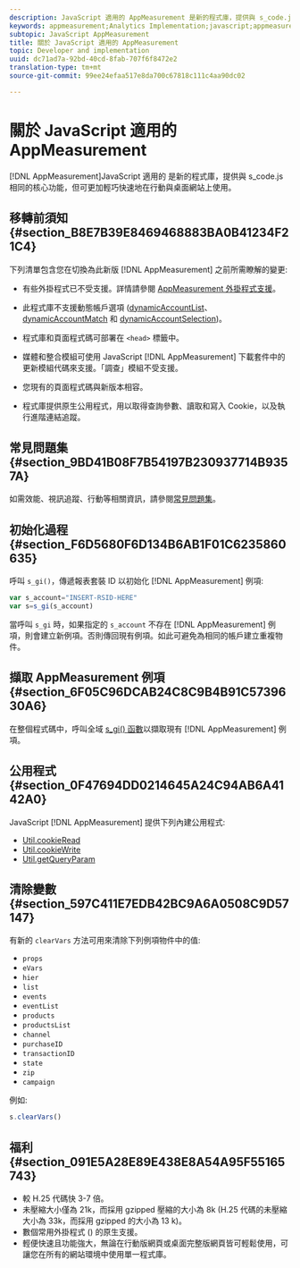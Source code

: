```yaml
---
description: JavaScript 適用的 AppMeasurement 是新的程式庫，提供與 s_code.js 相同的核心功能，但可更加輕巧快速地在行動與桌面網站上使用。
keywords: appmeasurement;Analytics Implementation;javascript;appmeasurement for javascript;initialization;retrieve appmeasurement instance;clear vars;clearvars;appmeasurement utilities;appmeasurement instance;appmeasurement benefits
subtopic: JavaScript AppMeasurement
title: 關於 JavaScript 適用的 AppMeasurement
topic: Developer and implementation
uuid: dc71ad7a-92bd-40cd-8fab-707f6f8472e2
translation-type: tm+mt
source-git-commit: 99ee24efaa517e8da700c67818c111c4aa90dc02

---
```



# 關於 JavaScript 適用的 AppMeasurement

[!DNL AppMeasurement]JavaScript 適用的 是新的程式庫，提供與 s_code.js 相同的核心功能，但可更加輕巧快速地在行動與桌面網站上使用。

## 移轉前須知 {#section_B8E7B39E8469468883BA0B41234F21C4}

下列清單包含您在切換為此新版 [!DNL AppMeasurement] 之前所需瞭解的變更:

* 有些外掛程式已不受支援。詳情請參閱 [AppMeasurement 外掛程式支援](/help/implement/js-implementation/c-appmeasurement-js/plugins-support.md)。
* 此程式庫不支援動態帳戶選項 ([dynamicAccountList](/help/implement/js-implementation/c-variables/configuration-variables.md)、[dynamicAccountMatch](/help/implement/js-implementation/c-variables/configuration-variables.md) 和 [dynamicAccountSelection](/help/implement/js-implementation/c-variables/configuration-variables.md))。

* 程式庫和頁面程式碼可部署在 `<head>` 標籤中。
* 媒體和整合模組可使用 JavaScript [!DNL AppMeasurement] 下載套件中的更新模組代碼來支援。「調查」模組不受支援。
* 您現有的頁面程式碼與新版本相容。
* 程式庫提供原生公用程式，用以取得查詢參數、讀取和寫入 Cookie，以及執行進階連結追蹤。

## 常見問題集 {#section_9BD41B08F7B54197B230937714B9357A}

如需效能、視訊追蹤、行動等相關資訊，請參閱[常見問題集](/help/implement/faq.md)。

## 初始化過程 {#section_F6D5680F6D134B6AB1F01C6235860635}

呼叫 `s_gi()`，傳遞報表套裝 ID 以初始化 [!DNL AppMeasurement] 例項:

```js
var s_account="INSERT-RSID-HERE"
var s=s_gi(s_account)
```

當呼叫 `s_gi` 時，如果指定的 `s_account` 不存在 [!DNL AppMeasurement] 例項，則會建立新例項。否則傳回現有例項。如此可避免為相同的帳戶建立重複物件。

## 擷取 AppMeasurement 例項 {#section_6F05C96DCAB24C8C9B4B91C5739630A6}

在整個程式碼中，呼叫全域 [s_gi() 函數](/help/implement/js-implementation/function-s-gi.md)以擷取現有 [!DNL AppMeasurement] 例項。

## 公用程式 {#section_0F47694DD0214645A24C94AB6A4142A0}

JavaScript [!DNL AppMeasurement] 提供下列內建公用程式:

* [Util.cookieRead](/help/implement/js-implementation/util-cookieread.md)
* [Util.cookieWrite](/help/implement/js-implementation/util-cookiewrite.md)
* [Util.getQueryParam](/help/implement/js-implementation/util-getqueryparam.md)

## 清除變數 {#section_597C411E7EDB42BC9A6A0508C9D57147}

有新的 `clearVars` 方法可用來清除下列例項物件中的值: 

* `props`
* `eVars`
* `hier`
* `list`
* `events`
* `eventList`
* `products`
* `productsList`
* `channel`
* `purchaseID`
* `transactionID`
* `state`
* `zip`
* `campaign`

例如:

```js
s.clearVars()
```

## 福利 {#section_091E5A28E89E438E8A54A95F55165743}

* 較 H.25 代碼快 3-7 倍。
* 未壓縮大小僅為 21k，而採用 gzipped 壓縮的大小為 8k (H.25 代碼的未壓縮大小為 33k，而採用 gzipped 的大小為 13 k)。
* 數個常用外掛程式 () 的原生支援。
* 輕便快速且功能強大，無論在行動版網頁或桌面完整版網頁皆可輕鬆使用，可讓您在所有的網站環境中使用單一程式庫。

